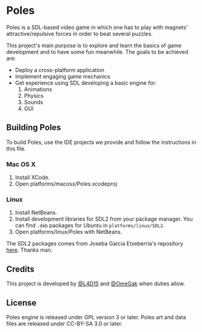 Poles
=====
Poles is a SDL-based video game in which one has to play with magnets' attractive/repulsive forces in order to beat several puzzles.

This project's main purpose is to explore and learn the basics of game development and to have some fun meanwhile. The goals to be achieved are:
* Deploy a cross-platform application
* Implement engaging game mechanics
* Get experience using SDL developing a basic engine for:
    1. Animations
    1. Physics
    1. Sounds
    1. GUI

## Building Poles
To build Poles, use the IDE projects we provide and follow the instructions in this file.

### Mac OS X
1. Install XCode.
2. Open platforms/macosx/Poles.xcodeproj

### Linux
1. Install NetBeans.
2. Install development libraries for SDL2 from your package manager. You can find `.deb` packages for Ubuntu in `platforms/linux/SDL2`.
3. Open platforms/linux/Poles with NetBeans.

The SDL2 packages comes from Joseba Garcia Etxeberria's repository [here](https://launchpad.net/~josebagar/+archive/sdl2). Thanks man.

## Credits
This project is developed by [@L4D15](http://twitter.com/L4D15) and [@OmeGak](http://twitter.com/OmeGak) when duties allow.

## License
Poles engine is released under GPL version 3 or later.
Poles art and data files are released under CC-BY-SA 3.0 or later.
